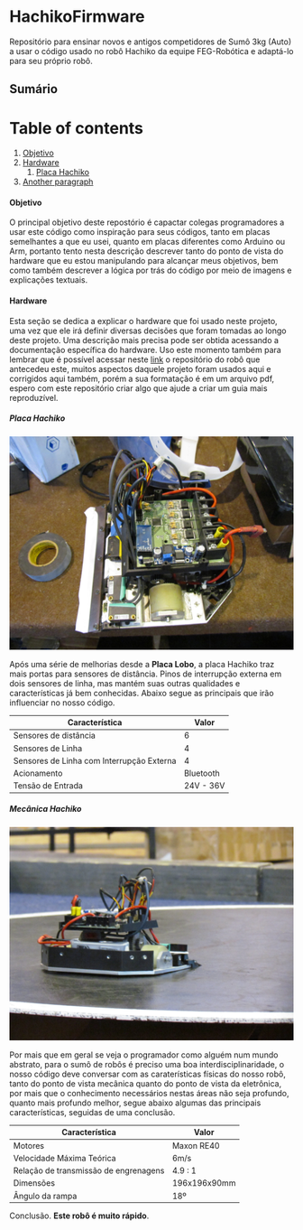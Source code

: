 # HachikoFirmware
Repositório para ensinar novos e antigos competidores de Sumô 3kg (Auto) a usar o código usado no robô Hachiko da equipe FEG-Robótica e adaptá-lo para seu próprio robô.

## Sumário

# Table of contents
1. [Objetivo](#objetivo)
2. [Hardware](#hardware)
    1. [Placa Hachiko](#placaHachiko)
3. [Another paragraph](#paragraph2)

#### Objetivo <a name="objetivo"></a>
O principal objetivo deste repostório é capactar colegas programadores a usar este código como inspiração para seus códigos, tanto em placas semelhantes a que eu usei, quanto em placas diferentes como Arduino ou Arm, portanto tento nesta descrição descrever tanto do ponto de vista do hardware que eu estou manipulando para alcançar meus objetivos, bem como também descrever a lógica por trás do código por meio de imagens e explicações textuais. 

#### Hardware <a name="hardware"></a>

Esta seção se dedica a explicar o hardware que foi usado neste projeto, uma vez que ele irá definir diversas decisões que foram tomadas ao longo deste projeto. Uma descrição mais precisa pode ser obtida acessando a documentação específica do hardware. Uso este momento também para lembrar que é possível acessar neste [link](https://github.com/silasvergilio/MetalGarurumon-Firmware) o repositório do robô que antecedeu este, muitos aspectos daquele projeto foram usados aqui e corrigidos aqui também, porém a sua formatação é em um arquivo pdf, espero com este repositório criar algo que ajude a criar um guia mais reproduzível. 

##### Placa Hachiko <a name="placaHachiko"></a>

<img src="./images/img01.jpg" heigth = "600" width = "600">

Após uma série de melhorias desde a **Placa Lobo**, a placa Hachiko traz mais portas para sensores de distância. Pinos de interrupção externa em dois sensores de linha, mas mantém suas outras qualidades e características já bem conhecidas. Abaixo segue as principais que irão influenciar no nosso código. 

| Característica  | Valor |
| ------------- | ------------- |
| Sensores de distância  | 6  |
| Sensores de Linha  | 4  |
| Sensores de Linha com Interrupção Externa  | 4  |
| Acionamento  | Bluetooth  |
| Tensão de Entrada  | 24V - 36V |

##### Mecânica Hachiko

<img src="./images/img02.jpg" heigth = "600" width = "600">

Por mais que em geral se veja o programador como alguém num mundo abstrato, para o sumô de robôs é preciso uma boa interdisciplinaridade, o nosso código deve conversar com as caraterísticas físicas do nosso robô, tanto do ponto de vista mecânica quanto do ponto de vista da eletrônica, por mais que o conhecimento necessários nestas áreas não seja profundo, quanto mais profundo melhor, segue abaixo algumas das principais características, seguidas de uma conclusão.

| Característica  | Valor |
| ------------- | ------------- |
| Motores  | Maxon RE40  |
| Velocidade Máxima Teórica | 6m/s  |
| Relação de transmissão de engrenagens  | 4.9 : 1  |
| Dimensões | 196x196x90mm |
| Ângulo da rampa | 18º |

Conclusão. **Este robô é __muito__ rápido**.








